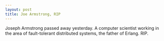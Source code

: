 ```yaml
---
layout: post
title: Joe Armstrong, RIP
---
```



Joseph Armstrong passed away yesterday.  A computer scientist working in the area of fault-tolerant distributed systems, the father of Erlang.  RIP.
